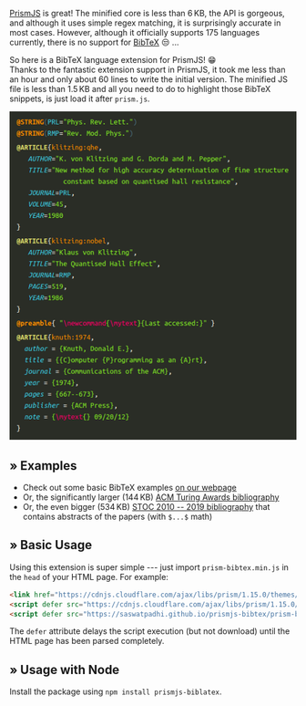 [PrismJS] is great! The minified core is less than 6&thinsp;KB, the API is gorgeous,
and although it uses simple regex matching, it is surprisingly accurate in most cases.
However, although it officially supports 175 languages currently, there is no support for [BibTeX] &#x1f612; ...

So here is a BibTeX language extension for PrismJS! &#x1f601;
<br>
Thanks to the fantastic extension support in PrismJS,
it took me less than an hour and only about 60 lines to write the initial version.
The minified JS file is less than 1.5&thinsp;KB and all you need to do to highlight those BibTeX snippets,
is just load it after `prism.js`.



<p align="center">
  <img src="screenshot.png" width="531"/>  
</p>



## &raquo; Examples

- Check out some basic BibTeX examples [on our webpage](https://saswatpadhi.github.io/prismjs-bibtex/)
- Or, the significantly larger (144&thinsp;KB) [ACM Turing Awards bibliography](https://saswatpadhi.github.io/prismjs-bibtex/acm-turing-awards.html)
- Or, the even bigger (534&thinsp;KB) [STOC 2010 -- 2019 bibliography](https://saswatpadhi.github.io/prismjs-bibtex/stoc_2010-2019.html) that contains abstracts of the papers (with `$...$` math)



## &raquo; Basic Usage

Using this extension is super simple --- just import `prism-bibtex.min.js` in the `head` of your HTML page.
For example:

```html
<link href="https://cdnjs.cloudflare.com/ajax/libs/prism/1.15.0/themes/prism-solarizedlight.min.css"/>
<script defer src="https://cdnjs.cloudflare.com/ajax/libs/prism/1.15.0/prism.min.js"></script>
<script defer src="https://saswatpadhi.github.io/prismjs-bibtex/prism-bibtex.min.js"></script>
```

The `defer` attribute delays the script execution (but not download) until the HTML page has been parsed completely.



## &raquo; Usage with Node

Install the package using `npm install prismjs-biblatex`.



[BibTeX]:   http://www.bibtex.org/
[prismjs]:  https://prismjs.com/